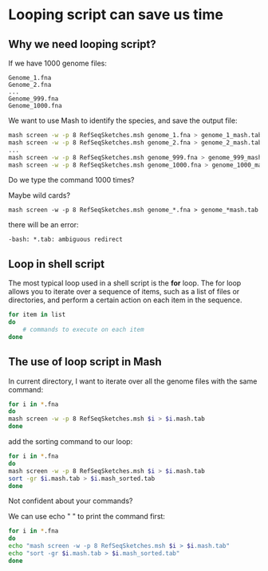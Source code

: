 # Looping script can save us time
## Why we need looping script?
If we have 1000 genome files:
```
Genome_1.fna 
Genome_2.fna
...
Genome_999.fna
Genome_1000.fna
```
We want to use Mash to identify the species, and save the output file: 
```bash
mash screen -w -p 8 RefSeqSketches.msh genome_1.fna > genome_1_mash.tab
mash screen -w -p 8 RefSeqSketches.msh genome_2.fna > genome_2_mash.tab
...
mash screen -w -p 8 RefSeqSketches.msh genome_999.fna > genome_999_mash.tab
mash screen -w -p 8 RefSeqSketches.msh genome_1000.fna > genome_1000_mash.tab
```
Do we type the command 1000 times?

Maybe wild cards?
```
mash screen -w -p 8 RefSeqSketches.msh genome_*.fna > genome_*mash.tab
```

there will be an error:
```
-bash: *.tab: ambiguous redirect
```

## Loop in shell script
The most typical loop used in a shell script is the ****for**** loop.
The for loop allows you to iterate over a sequence of items, such as a list of files or directories, and perform a certain action on each item in the sequence.

```bash
for item in list
do
    # commands to execute on each item
done
```

## The use of loop script in Mash
In current directory, I want to iterate over all the genome files with the same command: 
```bash
for i in *.fna
do 
mash screen -w -p 8 RefSeqSketches.msh $i > $i.mash.tab
done
```
add the sorting command to our loop: 
```bash
for i in *.fna
do
mash screen -w -p 8 RefSeqSketches.msh $i > $i.mash.tab
sort -gr $i.mash.tab > $i.mash_sorted.tab
done
```

Not confident about your commands?

We can use echo " " to print the command first: 
```bash
for i in *.fna
do 
echo "mash screen -w -p 8 RefSeqSketches.msh $i > $i.mash.tab"
echo "sort -gr $i.mash.tab > $i.mash_sorted.tab"
done
```
